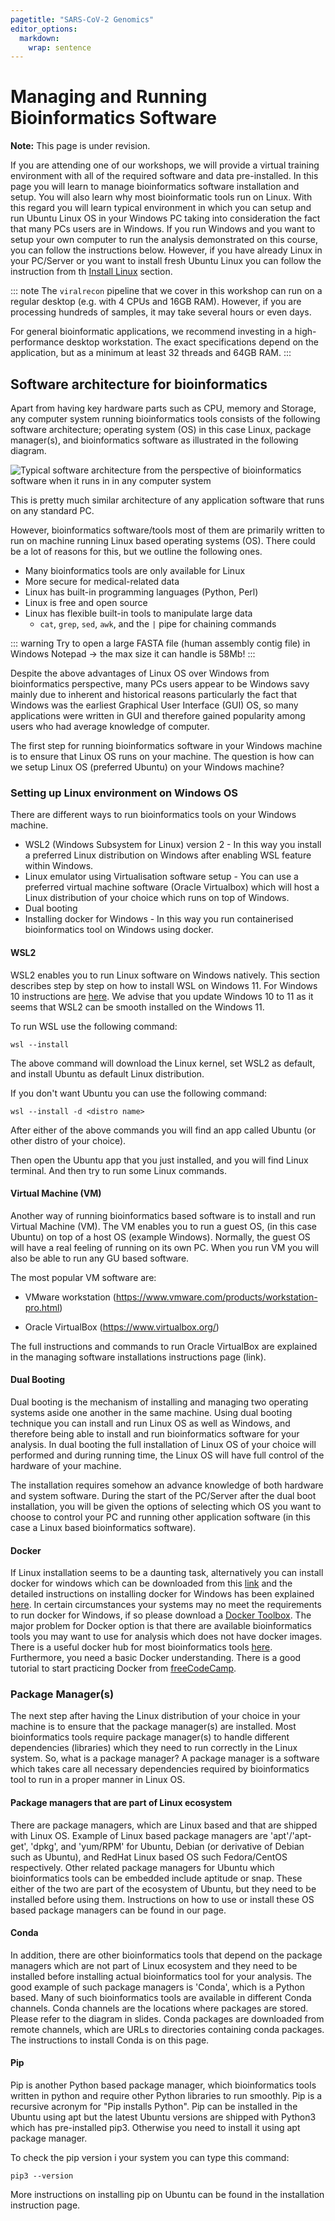 ```yaml
---
pagetitle: "SARS-CoV-2 Genomics"
editor_options: 
  markdown: 
    wrap: sentence
---
```


# Managing and Running Bioinformatics Software

**Note:** This page is under revision.

If you are attending one of our workshops, we will provide a virtual training environment with all of the required software and data pre-installed.
In this page you will learn to manage bioinformatics software installation and setup.
You will also learn why most bioinformatic tools run on Linux.
With this regard you will learn typical environment in which you can setup and run Ubuntu Linux OS in your Windows PC taking into consideration the fact that many PCs users are in Windows.
If you run Windows and you want to setup your own computer to run the analysis demonstrated on this course, you can follow the instructions below.
However, if you have already Linux in your PC/Server or you want to install fresh Ubuntu Linux you can follow the instruction from th [Install Linux](##Install%20Linux) section.

::: note
The `viralrecon` pipeline that we cover in this workshop can run on a regular desktop (e.g. with 4 CPUs and 16GB RAM).
However, if you are processing hundreds of samples, it may take several hours or even days.

For general bioinformatic applications, we recommend investing in a high-performance desktop workstation.
The exact specifications depend on the application, but as a minimum at least 32 threads and 64GB RAM.
:::

## Software architecture for bioinformatics

Apart from having key hardware parts such as CPU, memory and Storage, any computer system running bioinformatics tools consists of the following software architecture; operating system (OS) in this case Linux, package manager(s), and bioinformatics software as illustrated in the following diagram.

![Typical software architecture from the perspective of bioinformatics software when it runs in in any computer system](https://github.com/cambiotraining/sars-cov-2-genomics/blob/main/images/bioinformatics_software_architecture.png)

This is pretty much similar architecture of any application software that runs on any standard PC.

However, bioinformatics software/tools most of them are primarily written to run on machine running Linux based operating systems (OS).
There could be a lot of reasons for this, but we outline the following ones.

-   Many bioinformatics tools are only available for Linux
-   More secure for medical-related data
-   Linux has built-in programming languages (Python, Perl)
-   Linux is free and open source
-   Linux has flexible built-in tools to manipulate large data
    -   `cat`, `grep`, `sed`, `awk`, and the `|` pipe for chaining commands

::: warning
Try to open a large FASTA file (human assembly contig file) in Windows Notepad → the max size it can handle is 58Mb!
:::

Despite the above advantages of Linux OS over Windows from bioinformatics perspective, many PCs users appear to be Windows savy mainly due to inherent and historical reasons particularly the fact that Windows was the earliest Graphical User Interface (GUI) OS, so many applications were written in GUI and therefore gained popularity among users who had average knowledge of computer.

The first step for running bioinformatics software in your Windows machine is to ensure that Linux OS runs on your machine.
The question is how can we setup Linux OS (preferred Ubuntu) on your Windows machine?

### Setting up Linux environment on Windows OS

There are different ways to run bioinformatics tools on your Windows machine.

-   WSL2 (Windows Subsystem for Linux) version 2 - In this way you install a preferred Linux distribution on Windows after enabling WSL feature within Windows.
-   Linux emulator using Virtualisation software setup - You can use a preferred virtual machine software (Oracle Virtualbox) which will host a Linux distribution of your choice which runs on top of Windows.
-   Dual booting
-   Installing docker for Windows - In this way you run containerised bioinformatics tool on Windows using docker.

#### WSL2

WSL2 enables you to run Linux software on Windows natively.
This section describes step by step on how to install WSL on Windows 11.
For Windows 10 instructions are [here](https://cambiotraining.github.io/sars-cov-2-genomics/104-wsl_windows.html "WSL2").
We advise that you update Windows 10 to 11 as it seems that WSL2 can be smooth installed on the Windows 11.

To run WSL use the following command:

```{bash}
wsl --install
```

The above command will download the Linux kernel, set WSL2 as default, and install Ubuntu as default Linux distribution.

If you don't want Ubuntu you can use the following command:

```{bash}
wsl --install -d <distro name>
```

After either of the above commands you will find an app called Ubuntu (or other distro of your choice).

Then open the Ubuntu app that you just installed, and you will find Linux terminal.
And then try to run some Linux commands.

#### Virtual Machine (VM)

Another way of running bioinformatics based software is to install and run Virtual Machine (VM).
The VM enables you to run a guest OS, (in this case Ubuntu) on top of a host OS (example Windows).
Normally, the guest OS will have a real feeling of running on its own PC.
When you run VM you will also be able to run any GU based software.

The most popular VM software are:

-   VMware workstation (<https://www.vmware.com/products/workstation-pro.html>)

-   Oracle VirtualBox (<https://www.virtualbox.org/>)

The full instructions and commands to run Oracle VirtualBox are explained in the managing software installations instructions page (link).

#### Dual Booting

Dual booting is the mechanism of installing and managing two operating systems aside one another in the same machine.
Using dual booting technique you can install and run Linux OS as well as Windows, and therefore being able to install and run bioinformatics software for your analysis.
In dual booting the full installation of Linux OS of your choice will performed and during running time, the Linux OS will have full control of the hardware of your machine.

The installation requires somehow an advance knowledge of both hardware and system software.
During the start of the PC/Server after the dual boot installation, you will be given the options of selecting which OS you want to choose to control your PC and running other application software (in this case a Linux based bioinformatics software).

#### Docker

If Linux installation seems to be a daunting task, alternatively you can install docker for windows which can be downloaded from this [link](https://download.docker.com/win/stable/Docker%20for%20Windows%20Installer.exe) and the detailed instructions on installing docker for Windows has been explained [here](https://docs.docker.com/desktop/install/windows-install/).
In certain circumstances your systems may no meet the requirements to run docker for Windows, if so please download a [Docker Toolbox](https://docs.docker.com/toolbox/overview/).
The major problem for Docker option is that there are available bioinformatics tools you may want to use for analysis which does not have docker images.
There is a useful docker hub for most bioinformatics tools [here](https://pegi3s.github.io/dockerfiles/).
Furthermore, you need a basic Docker understanding.
There is a good tutorial to start practicing Docker from [freeCodeCamp](https://www.freecodecamp.org/news/the-docker-handbook/).

### Package Manager(s)

The next step after having the Linux distribution of your choice in your machine is to ensure that the package manager(s) are installed.
Most bioinformatics tools require package manager(s) to handle different dependencies (libraries) which they need to run correctly in the Linux system.
So, what is a package manager?
A package manager is a software which takes care all necessary dependencies required by bioinformatics tool to run in a proper manner in Linux OS.

#### Package managers that are part of Linux ecosystem

There are package managers, which are Linux based and that are shipped with Linux OS. Example of Linux based package managers are 'apt'/'apt-get', 'dpkg', and 'yum/RPM' for Ubuntu, Debian (or derivative of Debian such as Ubuntu), and RedHat Linux based OS such Fedora/CentOS respectively.
Other related package managers for Ubuntu which bioinformatics tools can be embedded include aptitude or snap.
These either of the two are part of the ecosystem of Ubuntu, but they need to be installed before using them.
Instructions on how to use or install these OS based package managers can be found in our page.

#### Conda

In addition, there are other bioinformatics tools that depend on the package managers which are not part of Linux ecosystem and they need to be installed before installing actual bioinformatics tool for your analysis.
The good example of such package managers is 'Conda', which is a Python based.
Many of such bioinformatics tools are available in different Conda channels.
Conda channels are the locations where packages are stored.
Please refer to the diagram in slides.
Conda packages are downloaded from remote channels, which are URLs to directories containing conda packages.
The instructions to install Conda is on this page.

#### Pip

Pip is another Python based package manager, which bioinformatics tools written in python and require other Python libraries to run smoothly.
Pip is a recursive acronym for "Pip installs Python".
Pip can be installed in the Ubuntu using apt but the latest Ubuntu versions are shipped with Python3 which has pre-installed pip3.
Otherwise you need to install it using apt package manager.

To check the pip version i your system you can type this command:

```{bash}
pip3 --version
```

More instructions on installing pip on Ubuntu can be found in the installation instruction page.

